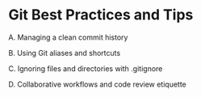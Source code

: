 # Git Best Practices and Tips



A. Managing a clean commit history





B. Using Git aliases and shortcuts




C. Ignoring files and directories with .gitignore



D. Collaborative workflows and code review etiquette